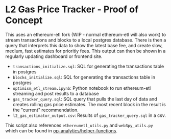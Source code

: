 # L2 Gas Price Tracker - Proof of Concept
This uses an ethereum-etl fork (WIP - normal ethereum-etl will also work) to stream transactions and blocks to a local postgres database. There is then a query that interprets this data to show the latest base fee, and create slow, medium, fast estimates for prioritiy fees. This output can then be shown in a regularly updating dashboard or frontend site.

- `transactions_initialize.sql`: SQL for generating the transactions table in postgres
- `blocks_initialize.sql`: SQL for generating the transactions table in postgres
- `optimism_etl_stream.ipynb`: Python notebook to run ethereum-etl streaming and post results to a database
- `gas_tracker_query.sql`: SQL query that pulls the last day of data and creates rolling gas price estimates. The most recent block in the result is the "current" recommendation.
- `l2_gas_estimator_output.csv`: Results of `gas_tracker_query.sql` in a csv.

This script also references `ethereumetl_utils.py` and `web3py_utils.py` which can be found in [op-analytics/helper-functions](https://github.com/ethereum-optimism/op-analytics/tree/main/helper_functions).
